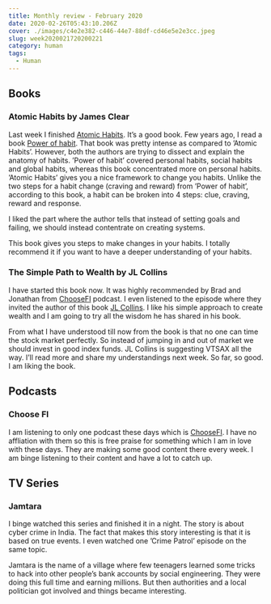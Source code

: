 ```yaml
---
title: Monthly review - February 2020
date: 2020-02-26T05:43:10.206Z
cover: ./images/c4e2e382-c446-44e7-88df-cd46e5e2e3cc.jpeg
slug: week2020021720200221
category: human
tags:
  - Human
---
```

## Books
### Atomic Habits by James Clear
Last week I finished [Atomic Habits](https://jamesclear.com/atomic-habits). It’s a good book. Few years ago, I read a book [Power of habit](https://www.amazon.com/Power-Habit-What-Life-Business-ebook/dp/B0055PGUYU/ref=dp_kinw_strp_kin_adbl_v2/136-3251350-3578715). That book was pretty intense as compared to ’Atomic Habits’. However, both the authors are trying to dissect and explain the anatomy of habits. ’Power of habit’ covered personal habits, social habits and global habits, whereas this book concentrated more on personal habits. ’Atomic Habits’ gives you a nice framework to change you habits. Unlike the two steps for a habit change (craving and reward) from ’Power of habit’, according to this book, a habit can be broken into 4 steps: clue, craving, reward and response.

I liked the part where the author tells that instead of setting goals and failing, we should instead contentrate on creating systems.

This book gives you steps to make changes in your habits. I totally recommend it if you want to have a deeper understanding of your habits.

### The Simple Path to Wealth by JL Collins
I have started this book now. It was highly recommended by Brad and Jonathan from [ChooseFI](https://www.choosefi.com) podcast. I even listened to the episode where they invited the author of this book [JL Collins](https://jlcollinsnh.com). I like his simple approach to create wealth and I am going to try all the wisdom he has shared in his book.

From what I have understood till now from the book is that no one can time the stock market perfectly. So instead of jumping in and out of market we should invest in good index funds. JL Collins is suggesting VTSAX all the way. I’ll read more and share my understandings next week. So far, so good. I am liking the book.

## Podcasts
### Choose FI
I am listening to only one podcast these days which is [ChooseFI](https://www.choosefi.com). I have no affliation with them so this is free praise for something which I am in love with these days. They are making some good content there every week. I am binge listening to their content and have a lot to catch up.

## TV Series
### Jamtara
I binge watched this series and finished it in a night. The story is about cyber crime in India. The fact that makes this story interesting is that it is based on true events. I even watched one ’Crime Patrol’ episode on the same topic. 

Jamtara is the name of a village where few teenagers learned some tricks to hack into other people’s bank accounts by social engineering. They were doing this full time and earning millions. But then authorities and a local politician got involved and things became interesting.
